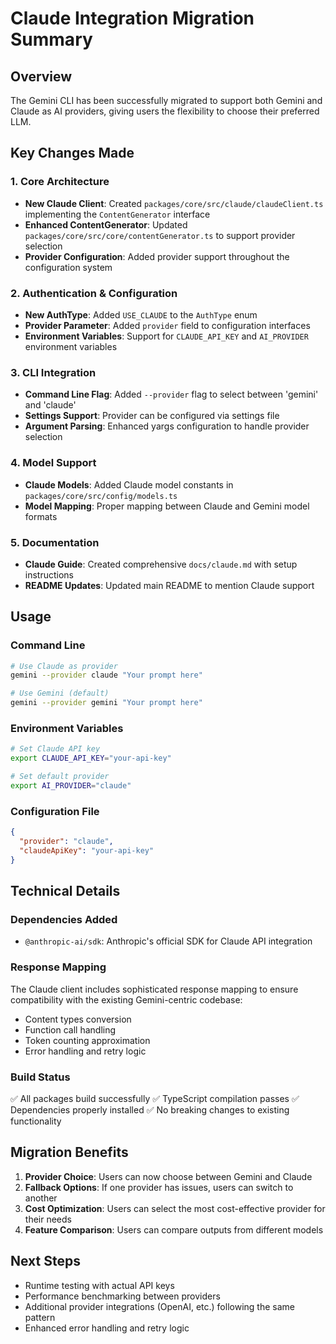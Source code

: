 # Claude Integration Migration Summary

## Overview
The Gemini CLI has been successfully migrated to support both Gemini and Claude as AI providers, giving users the flexibility to choose their preferred LLM.

## Key Changes Made

### 1. Core Architecture
- **New Claude Client**: Created `packages/core/src/claude/claudeClient.ts` implementing the `ContentGenerator` interface
- **Enhanced ContentGenerator**: Updated `packages/core/src/core/contentGenerator.ts` to support provider selection
- **Provider Configuration**: Added provider support throughout the configuration system

### 2. Authentication & Configuration
- **New AuthType**: Added `USE_CLAUDE` to the `AuthType` enum
- **Provider Parameter**: Added `provider` field to configuration interfaces
- **Environment Variables**: Support for `CLAUDE_API_KEY` and `AI_PROVIDER` environment variables

### 3. CLI Integration
- **Command Line Flag**: Added `--provider` flag to select between 'gemini' and 'claude'
- **Settings Support**: Provider can be configured via settings file
- **Argument Parsing**: Enhanced yargs configuration to handle provider selection

### 4. Model Support
- **Claude Models**: Added Claude model constants in `packages/core/src/config/models.ts`
- **Model Mapping**: Proper mapping between Claude and Gemini model formats

### 5. Documentation
- **Claude Guide**: Created comprehensive `docs/claude.md` with setup instructions
- **README Updates**: Updated main README to mention Claude support

## Usage

### Command Line
```bash
# Use Claude as provider
gemini --provider claude "Your prompt here"

# Use Gemini (default)
gemini --provider gemini "Your prompt here"
```

### Environment Variables
```bash
# Set Claude API key
export CLAUDE_API_KEY="your-api-key"

# Set default provider
export AI_PROVIDER="claude"
```

### Configuration File
```json
{
  "provider": "claude",
  "claudeApiKey": "your-api-key"
}
```

## Technical Details

### Dependencies Added
- `@anthropic-ai/sdk`: Anthropic's official SDK for Claude API integration

### Response Mapping
The Claude client includes sophisticated response mapping to ensure compatibility with the existing Gemini-centric codebase:
- Content types conversion
- Function call handling
- Token counting approximation
- Error handling and retry logic

### Build Status
✅ All packages build successfully
✅ TypeScript compilation passes
✅ Dependencies properly installed
✅ No breaking changes to existing functionality

## Migration Benefits
1. **Provider Choice**: Users can now choose between Gemini and Claude
2. **Fallback Options**: If one provider has issues, users can switch to another
3. **Cost Optimization**: Users can select the most cost-effective provider for their needs
4. **Feature Comparison**: Users can compare outputs from different models

## Next Steps
- Runtime testing with actual API keys
- Performance benchmarking between providers
- Additional provider integrations (OpenAI, etc.) following the same pattern
- Enhanced error handling and retry logic
